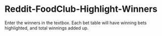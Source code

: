# Reddit-FoodClub-Highlight-Winners
Enter the winners in the textbox. Each bet table will have winning bets highlighted, and total winnings added up.
